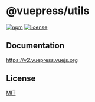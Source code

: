 # @vuepress/utils

[![npm](https://badgen.net/npm/v/@vuepress/utils/next)](https://www.npmjs.com/package/@vuepress/utils)
[![license](https://badgen.net/github/license/vuepress/vuepress-next)](https://github.com/vuepress/vuepress-next/blob/main/LICENSE)

## Documentation

https://v2.vuepress.vuejs.org

## License

[MIT](https://github.com/vuepress/vuepress-next/blob/main/LICENSE)
